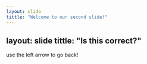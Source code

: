 ```yaml
---
layout: slide
tittle: "Welcome to our second slide!"
---
```

layout: slide 
tittle: "Is this correct?"
---
use the left arrow to go back!
